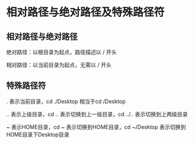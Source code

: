# 相对路径与绝对路径及特殊路径符

## 相对路径与绝对路径

绝对路径：以根目录为起点，路径描述以 / 开头

相对路径：以当前目录为起点，无需以 / 开头

## 特殊路径符

. 表示当前目录，cd ./Desktop 相当于cd /Desktop

.. 表示上级目录，cd .. 表示切换到上一级目录，cd ../.. 表示切换到上两级目录

\~ 表示HOME目录，cd ~ 表示切换到HOME目录，cd ~/Desktop 表示切换到HOME目录下Desktop目录

